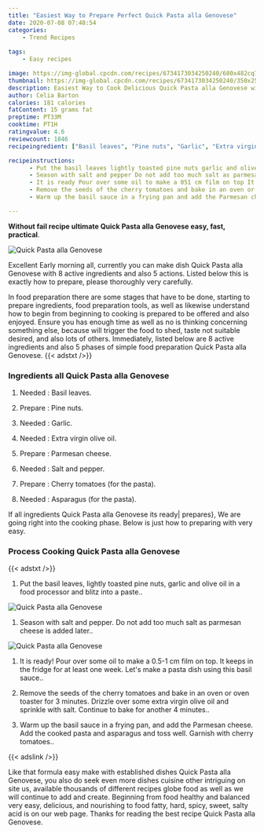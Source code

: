 ```yaml
---
title: "Easiest Way to Prepare Perfect Quick Pasta alla Genovese"
date: 2020-07-08 07:48:54
categories:
    - Trend Recipes
    
tags:
    - Easy recipes

image: https://img-global.cpcdn.com/recipes/6734173034250240/680x482cq70/quick-pasta-alla-genovese-recipe-main-photo.jpg
thumbnail: https://img-global.cpcdn.com/recipes/6734173034250240/350x250cq70/quick-pasta-alla-genovese-recipe-main-photo.jpg
description: Easiest Way to Cook Delicious Quick Pasta alla Genovese with 8 ingredients and 5 stages of easy cooking.
author: Celia Barton
calories: 181 calories
fatContent: 15 grams fat
preptime: PT33M
cooktime: PT1H
ratingvalue: 4.6
reviewcount: 1846
recipeingredient: ["Basil leaves", "Pine nuts", "Garlic", "Extra virgin olive oil", "Parmesan cheese", "Salt and pepper", "Cherry tomatoes for the pasta", "Asparagus for the pasta"]

recipeinstructions: 
      - Put the basil leaves lightly toasted pine nuts garlic and olive oil in a food processor and blitz into a paste 
      - Season with salt and pepper Do not add too much salt as parmesan cheese is added later 
      - It is ready Pour over some oil to make a 051 cm film on top It keeps in the fridge for at least one week Lets make a pasta dish using this basil sauce 
      - Remove the seeds of the cherry tomatoes and bake in an oven or oven toaster for 3 minutes Drizzle over some extra virgin olive oil and sprinkle with salt Continue to bake for another 4 minutes 
      - Warm up the basil sauce in a frying pan and add the Parmesan cheese Add the cooked pasta and asparagus and toss  well Garnish with cherry tomatoes

---
```




**Without fail recipe ultimate Quick Pasta alla Genovese easy, fast, practical**. 


![Quick Pasta alla Genovese](https://img-global.cpcdn.com/recipes/6734173034250240/680x482cq70/quick-pasta-alla-genovese-recipe-main-photo.jpg "Quick Pasta alla Genovese")




Excellent Early morning all, currently you can make dish Quick Pasta alla Genovese with 8 active ingredients and also 5 actions. Listed below this is exactly how to prepare, please thoroughly very carefully.

In food preparation there are some stages that have to be done, starting to prepare ingredients, food preparation tools, as well as likewise understand how to begin from beginning to cooking is prepared to be offered and also enjoyed. Ensure you has enough time as well as no is thinking concerning something else, because will trigger the food to shed, taste not suitable desired, and also lots of others. Immediately, listed below are 8 active ingredients and also 5 phases of simple food preparation Quick Pasta alla Genovese.
{{< adstxt />}}

### Ingredients all Quick Pasta alla Genovese


1. Needed  : Basil leaves.

1. Prepare  : Pine nuts.

1. Needed  : Garlic.

1. Needed  : Extra virgin olive oil.

1. Prepare  : Parmesan cheese.

1. Needed  : Salt and pepper.

1. Prepare  : Cherry tomatoes (for the pasta).

1. Needed  : Asparagus (for the pasta).



If all ingredients Quick Pasta alla Genovese its ready| prepares}, We are going right into the cooking phase. Below is just how to preparing with very easy.

### Process Cooking Quick Pasta alla Genovese

{{< adstxt />}}


1. Put the basil leaves, lightly toasted pine nuts, garlic and olive oil in a food processor and blitz into a paste..



![Quick Pasta alla Genovese](https://img-global.cpcdn.com/steps/6573120551911424/160x128cq70/quick-pasta-alla-genovese-recipe-step-1-photo.jpg" "Quick Pasta alla Genovese")



1. Season with salt and pepper. Do not add too much salt as parmesan cheese is added later..



![Quick Pasta alla Genovese](https://img-global.cpcdn.com/steps/6331624372305920/160x128cq70/quick-pasta-alla-genovese-recipe-step-2-photo.jpg" "Quick Pasta alla Genovese")



1. It is ready! Pour over some oil to make a 0.5-1 cm film on top. It keeps in the fridge for at least one week. Let&#39;s make a pasta dish using this basil sauce..



1. Remove the seeds of the cherry tomatoes and bake in an oven or oven toaster for 3 minutes. Drizzle over some extra virgin olive oil and sprinkle with salt. Continue to bake for another 4 minutes..



1. Warm up the basil sauce in a frying pan, and add the Parmesan cheese. Add the cooked pasta and asparagus and toss  well. Garnish with cherry tomatoes..





{{< adslink />}}

Like that formula easy make with established dishes Quick Pasta alla Genovese, you also do seek even more dishes cuisine other intriguing on site us, available thousands of different recipes globe food as well as we will continue to add and create. Beginning from food healthy and balanced very easy, delicious, and nourishing to food fatty, hard, spicy, sweet, salty acid is on our web page. Thanks for reading the best recipe Quick Pasta alla Genovese.
